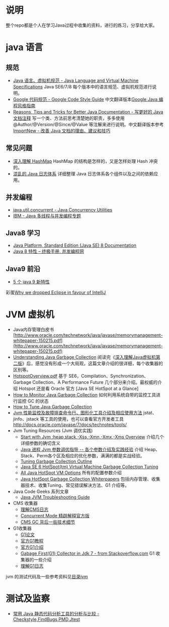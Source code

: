 说明
======

整个repo都是个人在学习Java过程中收集的资料，进行的练习，分享给大家。

# java 语言

## 规范
- [Java 语言、虚拟机规范 - Java Language and Virtual Machine Specifications](http://docs.oracle.com/javase/specs/) Java SE6/7/8 每个版本中的语言规范、虚拟机规范进行说明。
- [Google 代码规范 - Google Code Style Guide](http://google-styleguide.googlecode.com/svn/trunk/javaguide.html) 中文翻译版本[Google Java 编程风格指南](http://www.hawstein.com/posts/google-java-style.html)
- [Reasons, Tips and Tricks for Better Java Documentation - 写更好的 Java 文档注释](http://zeroturnaround.com/rebellabs/reasons-tips-and-tricks-for-better-java-documentation/) 写一个类、方法前思考清楚她的职责，多多使用 @Author/@Version/@Since/@Value 等注解来进行说明。中文翻译版本参考[ImportNew - 改善 Java 文档的理由、建议和技巧](http://www.importnew.com/16459.html)


## 常见问题
- [深入理解 HashMap](https://github.com/guohongjun/HashMap-System-Learning) HashMap 的结构是怎样的，又是怎样处理 Hash 冲突的。
- [混乱的 Java 日志体系](http://www.ixirong.com/2016/03/13/intro-to-java-log/) 详细整理 Java 日志体系各个组件以及之间的依赖应用。

## 并发编程
- [java.util.concurrent - Java Concurrency Utilities](http://tutorials.jenkov.com/java-util-concurrent/index.html)
- [IBM - Java 多线程与并发编程专题](http://www.ibm.com/developerworks/cn/java/j-concurrent/)

## Java8 学习
- [Java Platform, Standard Edition (Java SE) 8 Documentation](http://docs.oracle.com/javase/8/)
- [Java 8 特性 – 终极手册. 并发编程网](http://ifeve.com/java-8-features-tutorial/)

## Java9 前沿
- [5 个 java 9 新特性](http://www.importnew.com/16280.html)

彩蛋[Why we dropped Eclipse in favour of IntelliJ](https://plumbr.eu/blog/java/why-we-dropped-eclipse-in-favour-of-intellij)

# JVM 虚拟机

- Java内存管理白皮书 [http://www.oracle.com/technetwork/java/javase/memorymanagement-whitepaper-150215.pdf](http://www.oracle.com/technetwork/java/javase/memorymanagement-whitepaper-150215.pdf)
- [Understanding Java Garbage Collection](http://www.cubrid.org/blog/dev-platform/understanding-java-garbage-collection/) 阅读完《[深入理解Java虚拟机第二版](https://github.com/xirong/my-java/blob/master/jvm/%E6%B7%B1%E5%85%A5%E7%90%86%E8%A7%A3java%E8%99%9A%E6%8B%9F%E6%9C%BA%E7%AC%94%E8%AE%B0.xmind)》后，感觉没有形成一个大局观，这篇文章介绍的很详细，每个收集器的区别等。
- [HotspotOverview.pdf](https://www.cs.princeton.edu/picasso/mats/HotspotOverview.pdf)  基于 SE6，Compilation、Synchronization、Garbage Collection、A Performance Future 几个部分来介绍。最权威的介绍  Hotspot 还是看 Oracle 官方 [Java SE HotSpot at a Glance]
- [How to Monitor Java Garbage Collection](http://www.cubrid.org/blog/dev-platform/how-to-monitor-java-garbage-collection/)  如何利用系统自带的监控工具进行监控 GC 的状态
- [How to Tune Java Garbage Collection](http://www.cubrid.org/blog/dev-platform/how-to-tune-java-garbage-collection/)
- [Jvm 性能监控及故障排查命令行、图形化工具介绍及相应使用方法](http://www.ixirong.com/2015/08/01/jvm-monitor-tools/)   jstat、jinfo、jstack 等工具的使用，也可以查看官方开发者工具 http://docs.oracle.com/javase/7/docs/technotes/tools/
- Jvm Tuning Resources (Jvm 调优实践)
  - [Start with Jvm :heap,stack,-Xss,-Xmn,-Xmx,-Xms Overview](http://www.avricot.com/blog/?post/2010/05/03/Get-started-with-java-JVM-memory-(heap%2C-stack%2C-xss-xms-xmx-xmn...)) 介绍几个详细参数的确切含义
  - [Java 进程 Jvm 参数调优指导 -- 各个参数介绍及实践经验](jvm/Java进程JVM参数调优指导.pdf) 介绍 Heap、Stack、Perm各个区及相应的优化参数，满满的都是实战经验。
  - [Tuning Garbage Collection Outline](http://www.petefreitag.com/articles/gctuning/)
  - [Java SE 6 HotSpot(tm) Virtual Machine Garbage Collection Tuning](http://www.oracle.com/technetwork/java/javase/gc-tuning-6-140523.html)
  - [All Java HotSpot VM Options](http://www.oracle.com/technetwork/articles/java/vmoptions-jsp-140102.html) 所有的配置参数介绍
  - [Java HotSpot Garbage Collection Whiterpapers](http://www.oracle.com/technetwork/articles/java/index-jsp-140228.html) 包括内存管理、收集器技术、收集Tuning、常见错误解决方法、G1 介绍等。
- Java Code Geeks 系列文章
  - [Java JVM Troubleshooting Guide](https://www.javacodegeeks.com/wp-content/uploads/2013/06/JVM_Troubleshooting_Guide.pdf)
- CMS 收集器
  - [理解CMS日志](https://blogs.oracle.com/poonam/entry/understanding_cms_gc_logs)
  - [Concurrent Mode 精辟解释官方版](https://blogs.oracle.com/jonthecollector/entry/what_the_heck_s_a)
  - [CMS GC 背后一些技术细节](https://blogs.oracle.com/jonthecollector/entry/did_you_know)
- G1收集器
  - [G1论文](http://www.oracle.com/technetwork/server-storage/ts-5419-159484.pdf)
  - [官方G1教程](http://www.oracle.com/webfolder/technetwork/tutorials/obe/java/G1GettingStarted/index.html)
  - [官方G1介绍](http://www.oracle.com/technetwork/java/javase/tech/g1-intro-jsp-135488.html)
  - [Gabage First(G1) Collector in Jdk 7 - from Stackoverflow.com](http://stackoverflow.com/questions/8111310/java-7-jdk-7-garbage-collection-and-documentation) G1 收集器的一些介绍
  - [理解G1日志](https://blogs.oracle.com/poonam/entry/understanding_g1_gc_logs)

jvm 的测试代码及一些参考资料见[目录jvm](jvm/)

# 测试及监察
- [常用 Java 静态代码分析工具的分析与比较 - Checkstyle,FindBugs,PMD,Jtest](https://www.ibm.com/developerworks/cn/java/j-lo-statictest-tools/)
